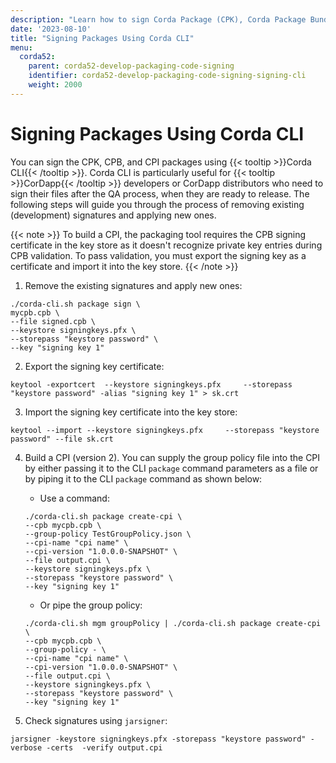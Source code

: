 ```yaml
---
description: "Learn how to sign Corda Package (CPK), Corda Package Bundle (CPB), and Corda Package Installer (CPI) files using the Corda CLI."
date: '2023-08-10'
title: "Signing Packages Using Corda CLI"
menu:
  corda52:
    parent: corda52-develop-packaging-code-signing
    identifier: corda52-develop-packaging-code-signing-signing-cli
    weight: 2000
---
```


# Signing Packages Using Corda CLI

You can sign the CPK, CPB, and CPI packages using {{< tooltip >}}Corda CLI{{< /tooltip >}}. Corda CLI is particularly useful for {{< tooltip >}}CorDapp{{< /tooltip >}} developers or CorDapp distributors
who need to sign their files after the QA process, when they are ready to release.
The following steps will guide you through the process of removing existing (development) signatures and applying new ones.

{{< note >}}
To build a CPI, the packaging tool requires the CPB signing certificate in the key store as it doesn't recognize private key entries during CPB validation. To pass validation, you must export the signing key as a certificate and import it into the key store.
{{< /note >}}

1. Remove the existing signatures and apply new ones:
```shell
./corda-cli.sh package sign \
mycpb.cpb \
--file signed.cpb \
--keystore signingkeys.pfx \
--storepass "keystore password" \
--key "signing key 1"
```

2. Export the signing key certificate:
```shell
keytool -exportcert  --keystore signingkeys.pfx     --storepass "keystore password" -alias "signing key 1" > sk.crt
```

3. Import the signing key certificate into the key store:
```shell
keytool --import --keystore signingkeys.pfx     --storepass "keystore password" --file sk.crt
```

4. Build a CPI (version 2).
   You can supply the group policy file into the CPI by either passing it to the CLI `package` command parameters as a file
   or by piping it to the CLI `package` command as shown below:

   * Use a command:
   ```shell
   ./corda-cli.sh package create-cpi \
   --cpb mycpb.cpb \
   --group-policy TestGroupPolicy.json \
   --cpi-name "cpi name" \
   --cpi-version "1.0.0.0-SNAPSHOT" \
   --file output.cpi \
   --keystore signingkeys.pfx \
   --storepass "keystore password" \
   --key "signing key 1"
   ```

   * Or pipe the group policy:
   ```shell
   ./corda-cli.sh mgm groupPolicy | ./corda-cli.sh package create-cpi \
   --cpb mycpb.cpb \
   --group-policy - \
   --cpi-name "cpi name" \
   --cpi-version "1.0.0.0-SNAPSHOT" \
   --file output.cpi \
   --keystore signingkeys.pfx \
   --storepass "keystore password" \
   --key "signing key 1"
   ```

5. Check signatures using `jarsigner`:
```shell
jarsigner -keystore signingkeys.pfx -storepass "keystore password" -verbose -certs  -verify output.cpi
```


